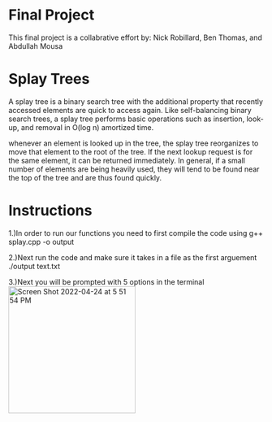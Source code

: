 # Final Project
This final project is a collabrative effort by: Nick Robillard, Ben Thomas, and Abdullah Mousa
# Splay Trees
A splay tree is a binary search tree with the additional property that recently accessed elements are quick to access again. Like self-balancing binary search trees, a splay tree performs basic operations such as insertion, look-up, and removal in O(log n) amortized time.

whenever an element is looked up in the tree, the splay tree reorganizes to move that element to the root of the tree. If the next lookup request is for the same element, it can be returned immediately. In general, if a small number of elements are being heavily used, they will tend to be found near the top of the tree and are thus found quickly.

# Instructions

1.)In order to run our functions you need to first compile the code using 
g++ splay.cpp -o output

2.)Next run the code and make sure it takes in a file as the first arguement
./output text.txt

3.)Next you will be prompted with 5 options in the terminal 
<img width="250" alt="Screen Shot 2022-04-24 at 5 51 54 PM" src="https://user-images.githubusercontent.com/71105877/164998155-ae41fa0b-82fd-441f-b350-c3254a5e4fe3.png">
